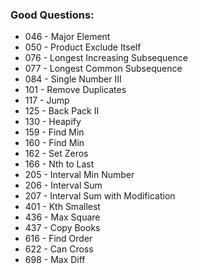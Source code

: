 ### Good Questions:
- 046 - Major Element
- 050 - Product Exclude Itself
- 076 - Longest Increasing Subsequence
- 077 - Longest Common Subsequence
- 084 - Single Number III
- 101 - Remove Duplicates
- 117 - Jump
- 125 - Back Pack II
- 130 - Heapify
- 159 - Find Min
- 160 - Find Min
- 162 - Set Zeros
- 166 - Nth to Last
- 205 - Interval Min Number
- 206 - Interval Sum
- 207 - Interval Sum with Modification
- 401 - Kth Smallest
- 436 - Max Square
- 437 - Copy Books
- 616 - Find Order
- 622 - Can Cross
- 698 - Max Diff